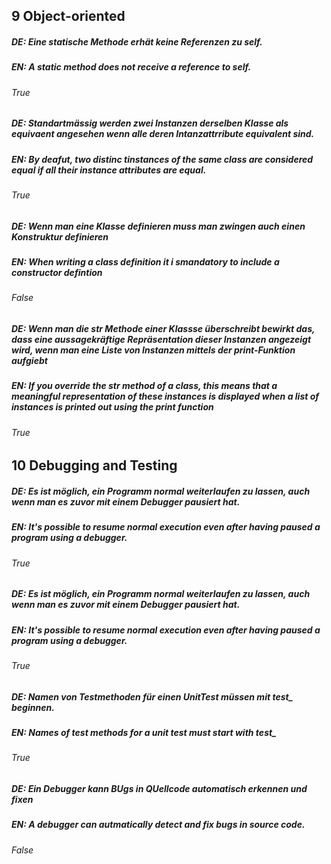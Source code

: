## 9 Object-oriented

##### DE: Eine statische Methode erhät keine Referenzen zu self.
##### EN: A static method does not receive a reference to self.
###### True

##### DE: Standartmässig werden zwei Instanzen derselben Klasse als equivaent angesehen wenn alle deren Intanzattrribute equivalent sind.
##### EN: By deafut, two distinc tinstances of the same class are considered equal if all their instance attributes are equal.
###### True

##### DE: Wenn man eine Klasse definieren muss man zwingen auch einen Konstruktur definieren
##### EN: When writing a class definition it i smandatory to include a constructor defintion
###### False

##### DE: Wenn man die __str__ Methode einer Klassse überschreibt bewirkt das, dass eine aussagekräftige Repräsentation dieser Instanzen angezeigt wird, wenn man eine Liste von Instanzen mittels der print-Funktion aufgiebt
##### EN: If you override the __str__ method of a class, this means that a meaningful representation of these instances is displayed when a list of instances is printed out using the print function
###### True



## 10 Debugging and Testing

##### DE: Es ist möglich, ein Programm normal weiterlaufen zu lassen, auch wenn man es zuvor mit einem Debugger pausiert hat.
##### EN: It's possible to resume normal execution even after having paused a program using a debugger.
###### True

##### DE: Es ist möglich, ein Programm normal weiterlaufen zu lassen, auch wenn man es zuvor mit einem Debugger pausiert hat.
##### EN: It's possible to resume normal execution even after having paused a program using a debugger.
###### True

##### DE: Namen von Testmethoden für einen UnitTest müssen mit test_ beginnen.
##### EN: Names of test methods for a unit test must start with test_
###### True

##### DE: Ein Debugger kann BUgs in QUellcode automatisch erkennen und fixen
##### EN: A debugger can autmatically detect and fix bugs in source code.
###### False
